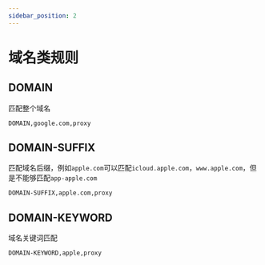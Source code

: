 ```yaml
---
sidebar_position: 2
---
```


# 域名类规则

## DOMAIN
匹配整个域名
```
DOMAIN,google.com,proxy
```

## DOMAIN-SUFFIX
匹配域名后缀，例如`apple.com`可以匹配`icloud.apple.com`，`www.apple.com`，但是不能够匹配`app-apple.com`
```
DOMAIN-SUFFIX,apple.com,proxy
```

## DOMAIN-KEYWORD
域名关键词匹配
```
DOMAIN-KEYWORD,apple,proxy
```
